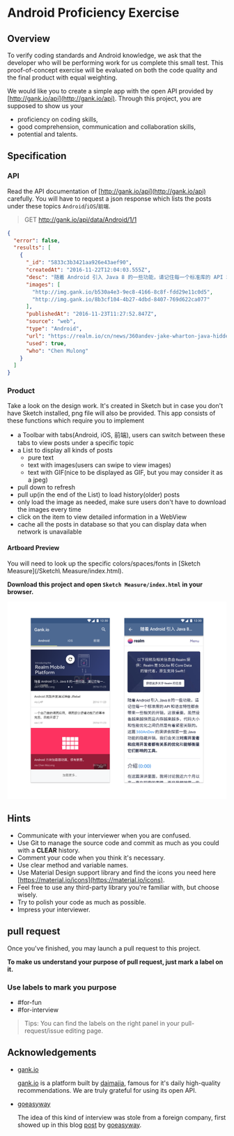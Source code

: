 
# Android Proficiency Exercise

## Overview

To verify coding standards and Android knowledge, we ask that the developer who will be performing work for us complete this small test. This proof-of-concept exercise will be evaluated on both the code quality and the final product with equal weighting.

We would like you to create a simple app with the open API provided by [http://gank.io/api](http://gank.io/api). Through this project, you are supposed to show us your
- proficiency on coding skills,
- good comprehension, communication and collaboration skills,
- potential and talents.

## Specification

### API

Read the API documentation of [http://gank.io/api](http://gank.io/api) carefully. You will have to request a json response which lists the posts under these topics `Android`/`iOS`/`前端`.

> GET http://gank.io/api/data/Android/1/1

```json
{
  "error": false,
  "results": [
    {
      "_id": "5833c3b3421aa926e43aef90",
      "createdAt": "2016-11-22T12:04:03.555Z",
      "desc": "随着 Android 引入 Java 8 的一些功能，请记住每一个标准库的 API 和语言特性都会带来一些相关的开销，这很重要。虽然设备越来越快而且内存越来越多，代码大小和性能优化之间仍然是有着紧密关联的。",
      "images": [
        "http://img.gank.io/b530a4e3-9ec8-4166-8c8f-fdd29e11c0d5",
        "http://img.gank.io/8b3cf104-4b27-4dbd-8407-769d622ca077"
      ],
      "publishedAt": "2016-11-23T11:27:52.847Z",
      "source": "web",
      "type": "Android",
      "url": "https://realm.io/cn/news/360andev-jake-wharton-java-hidden-costs-android/",
      "used": true,
      "who": "Chen Mulong"
    }
  ]
}
```

### Product

Take a look on the design work. It's created in Sketch but in case you don't have Sketch installed, png file will also be provided. This app consists of these functions which require you to implement
- a Toolbar with tabs(Android, iOS, 前端), users can switch between these tabs to view posts under a specific topic
- a List to display all kinds of posts
	- pure text
	- text with images(users can swipe to view images)
	- text with GIF(nice to be displayed as GIF, but you may consider it as a jpeg)
- pull down to refresh
- pull up(in the end of the List) to load history(older) posts
- only load the image as needed, make sure users don't have to download the images every time
- click on the item to view detailed information in a WebView
- cache all the posts in database so that you can display data when network is unavailable

#### Artboard Preview

You will need to look up the specific colors/spaces/fonts in [Sketch Measure](/Sketch\ Measure/index.html).

**Download this project and open `Sketch Measure/index.html` in your browser.**

![Artboard](/materials/Artboard.png)

## Hints

- Communicate with your interviewer when you are confused.
- Use Git to manage the source code and commit as much as you could with a **CLEAR** history.
- Comment your code when you think it's necessary.
- Use clear method and variable names.
- Use Material Design support library and find the icons you need here [https://material.io/icons](https://material.io/icons).
- Feel free to use any third-party library you're familiar with, but choose wisely.
- Try to polish your code as much as possible.
- Impress your interviewer.

## pull request

Once you've finished, you may launch a pull request to this project.

**To make us understand your purpose of pull request, just mark a label on it.**

### Use labels to mark you purpose

- #for-fun
- #for-interview

> Tips: You can find the labels on the right panel in your pull-request/issue editing page.

## Acknowledgements

- [gank.io](http://gank.io)

  [gank.io](http://gank.io) is a platform built by [daimajia](https://github.com/daimajia), famous for it's daily high-quality recommendations. We are truly grateful for using its open API.

- [goeasyway](https://github.com/goeasyway)

  The idea of this kind of interview was stole from a foreign company, first showed up in this blog [post](http://www.jianshu.com/p/3178e527ec76) by [goeasyway](https://github.com/goeasyway).
